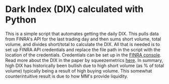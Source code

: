 # Dark Index (DIX) calculated with Python  
  
This is a simple script that automates getting the daily DIX.  This pulls data from FINRA's API for the last trading day and then sums short volume, total volume, and divides short/total to calculate the DIX.  All that is needed is to set up FINRA API credentials and replace the file path in the script with the location of the credentials. Credentials can be set up in the [FINRA console](https://gateway.finra.org/app/dfo-console).  Read more about the DIX in the paper by squeezemetrics [here](https://squeezemetrics.com/monitor/download/pdf/short_is_long.pdf).  In summary, high DIX has historically been bullish due to high short volume (as % of total volume) typically being a result of high buying volume.  This somewhat counterintuitive result is due to how MM's provide liquidity. 